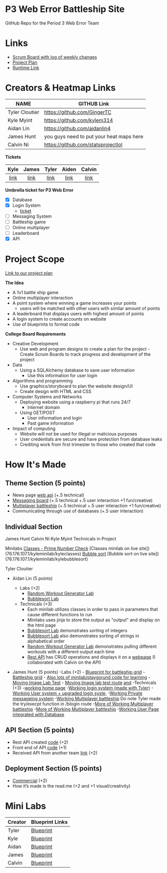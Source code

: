 # P3 Web Error Battleship Site 
GitHub Repo for the Period 3 Web Error Team
# Links
- [Scrum Board with log of weekly changes](https://github.com/kylem314/p3-web-error-project/projects/1)
- [Project Plan](https://docs.google.com/document/d/1mxCPJsmhk86rFyu8uSxPnQBxzuSYuO-hp269rwPNfx8/edit)
- [Runtime Link](https://76.176.107.1)

# Creators & Heatmap Links
NAME             | GITHUB Link |
-------------    | -------------- |
Tyler Cloutier | https://github.com/GingerTC  |
Kyle Myint | https://github.com/kylem314 | 
Aidan Lin | https://github.com/aidanlin4 |
James Hunt   | you guys need to put your heat maps here |
Calvin Ni |https://github.com/statsprojectlol |

**Tickets**

| Kyle | James | Tyler | Aiden | Calvin |
| :---: | :---: | :---: | :---: | :---: | 
| [link](https://github.com/kylem314/p3-web-error-project/projects/1#card-57450505) | [link](https://github.com/kylem314/p3-web-error-project/projects/1#card-57450628) | [link](https://github.com/kylem314/p3-web-error-project/projects/1#card-57451796) | [link](https://github.com/kylem314/p3-web-error-project/projects/1#card-57451796) | [link](https://github.com/kylem314/p3-web-error-project/projects/1#card-57451412) |

**Umbrella ticket for P3 Web Error**

- [x] Database
- [x] Login System
     - [ticket](https://github.com/kylem314/p3-web-error-project/projects/1#card-61146210)
- [ ] Messaging System
- [ ] Battleship game
- [ ] Online multiplayer
- [ ] Leaderboard
- [x] API

# Project Scope

[Link to our project plan](https://docs.google.com/document/d/1mxCPJsmhk86rFyu8uSxPnQBxzuSYuO-hp269rwPNfx8/edit?usp=sharing)

**The Idea**
- A 1v1 battle ship game
- Online multiplayer interaction
- A point system where winning a game increases your points
    - users will be matched with other users with similar amount of points
- A leaderboard that displays users with highest amount of points
- A login system to create accounts on website
- Use of blueprints to format code

**College Board Requirements**
- Creative Development
    - Use web and program designs to create a plan for the project
    -Create Scrum Boards to track progress and development of the project
- Data
    - Using a SQLAlchemy database to save user information 
        - Use this information for user login
- Algorithms and programming
    - Use graphics/storyboard to plan the website design/UI 
    - Create design with HTML and CSS
- Computer Systems and Networks
    - Deploying website using a raspberry pi that runs 24/7
        - Internet domain
    - Using GET/POST
        - User information and login
        - Past game information
- Impact of computing
    - Website will not be used for illegal or malicious purposes
    - User credentials are secure and have protection from database leaks
    - Crediting work from first trimester to those who created that code

# How It's Made
## Theme Section (5 points)
- News page [web api](http://127.0.0.1:5001/news) (+.5 technical)
- [Messaging board](http://127.0.0.1:5001/MessageBoard) (+.5 technical +.5 user interaction +1 fun/creative)
- [Multiplayer battleship](http://127.0.0.1:5001/otherpage) (+.5 technical +.5 user interaction +1 fun/creative)
- Communicating through use of databases (+.5 user interaction)


## Individual Section
James Hunt
Calvin Ni
Kyle Myint
Technicals in Project


Minilabs
[Classes - Prime Number Check](https://github.com/kylem314/p3-web-error-project/blob/main/minilabs/kyleminilab/classes.py) 
[Classes minilab on live site])(76.176.107.1/kyleminilab/kyleclasses)
[Bubble sort](https://github.com/kylem314/p3-web-error-project/blob/main/minilabs/kyleminilab/bubblesort.py)
[Bubble sort on live site])(76.176.107.1/kyleminilab/kylebubblesort)

Tyler Cloutier
- Aidan Lin (5 points)
     - Labs (+2)
          - [Random Workout Generator Lab](https://github.com/kylem314/p3-web-error-project/tree/main/minilabs/aidanminilab/algo)
          - [Bubblesort Lab](https://github.com/kylem314/p3-web-error-project/tree/main/minilabs/aidanminilab/algo)
     - Technicals (+3)
          - Each minilab utilizes classes in order to pass in parameters that cause different functions to run
          - Minilabs uses jinja to store the output as "output" and display on the html page
          - [Bubblesort Lab](76.176.107.1/aidanminilab/bubblesort) demonstrates sorting of integers
          - [Bubblesort Lab](76.176.107.1/aidanminilab/bubblesort) also demonstrates sorting of strings in alphabetical order
          - [Random Workout Generator Lab](76.176.107.1/aidanminilab/) demonstrates pulling different workouts with a different output each time
          - [Rest API](https://github.com/kylem314/p3-web-error-project/tree/main/minilabs/calvinminilab/api) has CRUD operations and displays it on a [webpage](https://github.com/kylem314/p3-web-error-project/blob/main/minilabs/calvinminilab/api/crud.html) (I collaborated with Calvin on the API)

- James Hunt (5 points)
    -Labs (+2)
         - [Blueprint for battleship grid](https://github.com/kylem314/p3-web-error-project/blob/main/blueprints.py)
         - [Battleship grid](https://github.com/kylem314/p3-web-error-project/blob/d662ad5909352fe4b58a5c6ebe179f6f03d068b0/templates/otherpage.html#L80-L129)
         - [Also lots of minilab/playgorund code for learning](https://github.com/kylem314/p3-web-error-project/tree/main/minilabs/jamesminilab)
         - [Moving Image Lab Test](https://github.com/kylem314/p3-web-error-project/blob/main/templates/MovingImage.html)
         - [Moving Image lab test route](https://github.com/kylem314/p3-web-error-project/blob/d662ad5909352fe4b58a5c6ebe179f6f03d068b0/main.py#L103-L132) [and](https://github.com/kylem314/p3-web-error-project/blob/d662ad5909352fe4b58a5c6ebe179f6f03d068b0/main.py#L80-L90)
    -Technicals (+3)
         -[working home page](https://github.com/kylem314/p3-web-error-project/blob/main/templates/home.html)
         -[Working login system (made with Tyler)](https://github.com/kylem314/p3-web-error-project/blob/d662ad5909352fe4b58a5c6ebe179f6f03d068b0/main.py#L188-L236)
         -[Working User system + upgraded login syste,](https://github.com/kylem314/p3-web-error-project/blob/d662ad5909352fe4b58a5c6ebe179f6f03d068b0/main.py#L238-L269)
         -[Working Private messageing system](https://github.com/kylem314/p3-web-error-project/blob/d662ad5909352fe4b58a5c6ebe179f6f03d068b0/main.py#L238-L287)
         -[Working Multiplayer battleship](https://github.com/kylem314/p3-web-error-project/blob/d662ad5909352fe4b58a5c6ebe179f6f03d068b0/main.py#L188-L386) Do note Tyler made the try/execpt function in /blogin route
         -[More of Working Multiplayer battleship](https://github.com/kylem314/p3-web-error-project/blob/d662ad5909352fe4b58a5c6ebe179f6f03d068b0/main.py#L46-L61)
         -[More of Working Multiplayer battleship](https://github.com/kylem314/p3-web-error-project/blob/d662ad5909352fe4b58a5c6ebe179f6f03d068b0/templates/otherpage.html#L1-L179)
         -[Working User Page integrated with Database](https://github.com/kylem314/p3-web-error-project/blob/d662ad5909352fe4b58a5c6ebe179f6f03d068b0/templates/user.html#L1-L142)
          

## API Section (5 points)
- Rest API created [code](https://github.com/kylem314/p3-web-error-project/tree/main/minilabs/calvinminilab/api) (+2)
- Front end of API [code](https://github.com/kylem314/p3-web-error-project/blob/main/minilabs/calvinminilab/api/crud.html) (+1)
- Received API from another team [link](http://127.0.0.1:5001/crossoverapi) (+2)

## Deployment Section (5 points)
- [Commercial](https://youtu.be/HnA21yrnhtQ) (+2)
- How it’s made is the read.me (+2 and +1 visual/creativity)


# Mini Labs

Creator          | Blueprint Links|
-------------    | -------------- |
Tyler | [Blueprint](https://github.com/kylem314/p3-web-error-project/tree/main/minilabs/tylerminilab) |
Kyle | [Blueprint](https://github.com/kylem314/p3-web-error-project/tree/main/minilabs/kyleminilab) |
Aidan | [Blueprint](https://github.com/kylem314/p3-web-error-project/tree/main/minilabs/aidanminilab) |
James | [Blueprint](https://github.com/kylem314/p3-web-error-project/tree/main/minilabs/jamesminilab) |
Calvin | [Blueprint](https://github.com/kylem314/p3-web-error-project/tree/main/minilabs/calvinminilab) |

